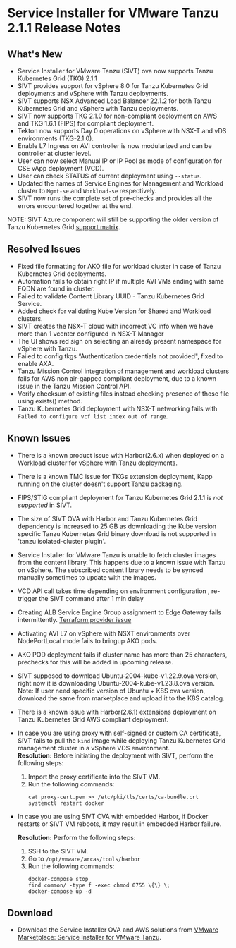 # Service Installer for VMware Tanzu 2.1.1 Release Notes

## What's New

- Service Installer for VMware Tanzu (SIVT)  ova now supports Tanzu Kubernetes Grid (TKG) 2.1.1
- SIVT provides support for vSphere 8.0 for Tanzu Kubernetes Grid deployments and vSphere with Tanzu deployments.
- SIVT supports NSX Advanced Load Balancer 22.1.2 for both Tanzu Kubernetes Grid and vSphere with Tanzu deployments.
- SIVT now supports TKG 2.1.0 for non-compliant deployment on AWS and TKG 1.6.1 (FIPS) for compliant deployment.
- Tekton now supports Day 0 operations on vSphere with NSX-T and vDS environments (TKG-2.1.0).
- Enable L7 Ingress on AVI controller is now modularized and can be controller at cluster level.
- User can now select Manual IP or IP Pool as mode of configuration for CSE vApp deployment (VCD).
- User can check STATUS of current deployment using `--status`.
- Updated the names of Service Engines for Management and Workload cluster to `Mgmt-se` and `Workload-se` respectively.
- SIVT now runs the complete set of pre-checks and provides all the errors encountered together at the end.

NOTE: SIVT Azure component will still be supporting the older version of Tanzu Kubernetes Grid [support matrix](index.md/#service-installer-for-vmware-tanzu-support-matrix).

## Resolved Issues

- Fixed file formatting for AKO file for workload cluster in case of Tanzu Kubernetes Grid deployments.
- Automation fails to obtain right IP if multiple AVI VMs ending with same FQDN are found in cluster.
- Failed to validate Content Library UUID - Tanzu Kubernetes Grid Service.
- Added check for validating Kube Version for Shared and Workload clusters.
- SIVT creates the NSX-T cloud with incorrect VC info when we have more than 1 vcenter configured in NSX-T Manager
- The UI shows red sign on selecting an already present namespace for vSphere with Tanzu.
- Failed to config tkgs “Authentication credentials not provided", fixed to enable AXA.
- Tanzu Mission Control integration of management and workload clusters fails for AWS non air-gapped compliant deployment, due to a known issue in the Tanzu Mission Control API.
- Verify checksum of existing files instead checking presence of those file using exists() method.
- Tanzu Kubernetes Grid deployment with NSX-T networking fails with `Failed to configure vcf list index out of range`.

## Known Issues
- There is a known product issue with Harbor(2.6.x) when deployed on a Workload cluster for vSphere with Tanzu deployments.
- There is a known TMC issue for TKGs extension deployment, Kapp running on the cluster doesn't support Tanzu packaging.
- FIPS/STIG compliant deployment for Tanzu Kubernetes Grid 2.1.1 is *not supported* in SIVT.
- The size of SIVT OVA with Harbor and Tanzu Kubernetes Grid dependency is increased to 25 GB as downloading the Kube version specific Tanzu Kubernetes Grid binary download is not supported in 'tanzu isolated-cluster plugin'.
- Service Installer for VMware Tanzu is unable to fetch cluster images from the content library. This happens due to a known issue with Tanzu on vSphere. The subscribed content library needs to be synced manually sometimes to update with the images.
- VCD API call takes time depending on environment configuration , re-trigger the SIVT command after 1 min delay  
- Creating ALB Service Engine Group assignment to Edge Gateway fails intermittently. [Terraform provider issue](https://github.com/vmware/terraform-provider-vcd/issues/923)
- Activating AVI L7 on vSphere with NSXT environments over NodePortLocal mode fails to bringup AKO pods.
- AKO POD deployment fails if cluster name has more than 25 characters, prechecks for this will be added in upcoming release.
- SIVT supposed to download Ubuntu-2004-kube-v1.22.9.ova version, right now it is downloading Ubuntu-2004-kube-v1.23.8.ova version.
  Note: If user need specific version of Ubuntu + K8S ova version, download the same from marketplace and upload it to the K8S catalog.
- There is a known issue with Harbor(2.6.1) extensions deployment on Tanzu Kubernetes Grid AWS compliant deployment.

- In case you are using proxy with self-signed or custom CA certificate, SIVT fails to pull the `kind` image while deploying Tanzu Kubernetes Grid management cluster in a vSphere VDS environment.</br>
  **Resolution:** Before initiating the deployment with SIVT, perform the following steps:

  1. Import the proxy certificate into the SIVT VM.
  1. Run the following commands:
      ```
      cat proxy-cert.pem >> /etc/pki/tls/certs/ca-bundle.crt
      systemctl restart docker
      ```
- In case you are using SIVT OVA with embedded Harbor, if Docker restarts or SIVT VM reboots, it may result in embedded Harbor failure.

  **Resolution:** Perform the following steps:

  1. SSH to the SIVT VM.
  2. Go to `/opt/vmware/arcas/tools/harbor`
  3. Run the following commands:
      ```
      docker-compose stop
      find common/ -type f -exec chmod 0755 \{\} \;
      docker-compose up -d
      ```

## Download

- Download the Service Installer OVA and AWS solutions from [VMware Marketplace: Service Installer for VMware Tanzu](https://marketplace.cloud.vmware.com/services/details/service-installer-for-vmware-tanzu-1?slug=true).
